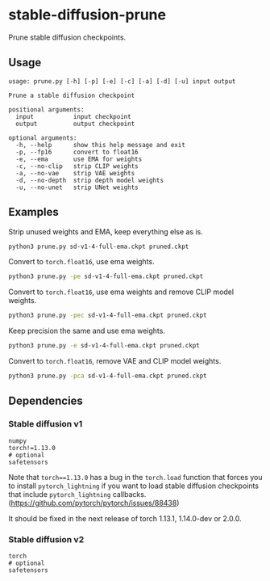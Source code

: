 # stable-diffusion-prune
Prune stable diffusion checkpoints.

## Usage
```
usage: prune.py [-h] [-p] [-e] [-c] [-a] [-d] [-u] input output

Prune a stable diffusion checkpoint

positional arguments:
  input           input checkpoint
  output          output checkpoint

optional arguments:
  -h, --help      show this help message and exit
  -p, --fp16      convert to float16
  -e, --ema       use EMA for weights
  -c, --no-clip   strip CLIP weights
  -a, --no-vae    strip VAE weights
  -d, --no-depth  strip depth model weights
  -u, --no-unet   strip UNet weights
```

## Examples
Strip unused weights and EMA, keep everything else as is.
```sh
python3 prune.py sd-v1-4-full-ema.ckpt pruned.ckpt
```

Convert to `torch.float16`, use ema weights.
```sh
python3 prune.py -pe sd-v1-4-full-ema.ckpt pruned.ckpt
```

Convert to `torch.float16`, use ema weights and remove CLIP model weights.
```sh
python3 prune.py -pec sd-v1-4-full-ema.ckpt pruned.ckpt
```

Keep precision the same and use ema weights.
```sh
python3 prune.py -e sd-v1-4-full-ema.ckpt pruned.ckpt
```

Convert to `torch.float16`, remove VAE and CLIP model weights.
```sh
python3 prune.py -pca sd-v1-4-full-ema.ckpt pruned.ckpt
```

## Dependencies
### Stable diffusion v1
```
numpy
torch!=1.13.0
# optional
safetensors
```
Note that `torch==1.13.0` has a bug in the `torch.load` function that forces you to install `pytorch_lightning` if you want to load stable diffusion checkpoints that include `pytorch_lightning` callbacks. (https://github.com/pytorch/pytorch/issues/88438)

It should be fixed in the next release of torch 1.13.1, 1.14.0-dev or 2.0.0.

### Stable diffusion v2
```
torch
# optional
safetensors
```

